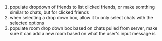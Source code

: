 
1. populate dropdown of friends to list clicked friends, or
make somthing similar to chats, but for clicked friends
2. when selecting a drop down box, allow it to only select chats with the selected options
3. populate room drop down box based on chats pulled from server, make sure it can add a new room based on what the user's input message is
